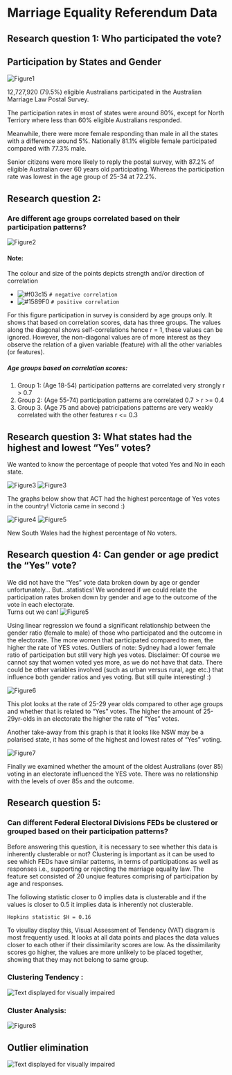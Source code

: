 # Marriage Equality Referendum Data


## Research question 1: Who participated the vote?

## Participation by States and Gender
![Figure1](/Participation_by_states_and_gender.png)


12,727,920 (79.5%) eligible Australians participated in the Australian Marriage Law Postal Survey.  

The participation rates in most of states were around 80%, except for North Terriory where less than 60% eligible Australians responded. 

Meanwhile, there were more female responding than male in all the states with a difference around 5%. Nationally 81.1% eligible female participated compared with 77.3% male. 

Senior citizens were more likely to reply the postal survey, with 87.2% of eligible Australian over 60 years old participating. Whereas the participation rate was lowest in the age group of 25-34 at 72.2%.


## Research question 2: 
### Are different age groups correlated based on their participation patterns?
![Figure2](figure/Age_correlations.png)

#### Note:
The colour and size of the points depicts strength and/or direction of correlation
- ![#f03c15](https://placehold.it/15/f03c15/000000?text=+) `# negative correlation`
- ![#1589F0](https://placehold.it/15/1589F0/000000?text=+) `# positive correlation`

For this figure participation in survey is considerd by age groups only. It shows that based on correlation scores, data has three groups. The values along the diagonal shows self-correlations hence r = 1, these values can be ignored. However, the non-diagonal values are of more interest as they observe the relation of a given variable (feature) with all the other variables (or features).

##### Age groups based on correlation scores:
  1. Group 1: 
    (Age 18-54) participation patterns are correlated very strongly r > 0.7
  2. Group 2: 
    (Age 55-74) participation patterns are correlated 0.7 > r >= 0.4
  3. Group 3.
    (Age 75 and above) patricipations patterns are very weakly correlated with the other features r <= 0.3


## Research question 3: What states had the highest and lowest “Yes” votes?


We wanted to know the percentage of people that voted Yes and No in each state.

![Figure3](figure/Yes_per_state.png) 
![Figure3](figure/Yes_ResBas.jpeg) 

The graphs below show that ACT had the highest percentage of Yes votes in the country!
Victoria came in second :)

![Figure4](figure/No_per_state.png) 
![Figure5](figure/No_ResBas.jpeg)


New South Wales had the highest percentage of No voters.




## Research question 4: Can gender or age predict the “Yes” vote?

We did not have the “Yes” vote data broken down by age or gender unfortunately...
But...statistics!
We wondered if we could relate the participation rates broken down by gender and age to the outcome of the vote in each electorate.  
Turns out we can! 
![Figure5](figure/gender_yes.png)


Using linear regression we found a significant relationship between the gender ratio (female to male) of those who participated and the outcome in the electorate. The more women that participated compared to men, the higher the rate of YES votes.
Outliers of note: Sydney had a lower female ratio of participation but still very high yes votes.
Disclaimer: Of course we cannot say that women voted yes more, as we do not have that data.  There could be other variables involved (such as urban versus rural, age etc.) that influence both gender ratios and yes voting.
But still quite interesting! :)

![Figure6](figure/20s_Yes.png)

This plot looks at the rate of 25-29 year olds compared to other age groups and whether that is related to “Yes” votes.
The higher the amount of 25-29yr-olds in an electorate the higher the rate of “Yes” votes.

Another take-away from this graph is that it looks like NSW may be a polarised state, it has some of the highest and lowest rates of “Yes” voting.

![Figure7](figure/oldies_yes.png)

Finally we examined whether the amount of the oldest Australians (over 85) voting in an electorate influenced the YES vote.
There was no relationship with the levels of over 85s and the outcome.


## Research question 5: 
### Can different Federal Electoral Divisions FEDs be clustered or grouped based on their participation patterns? 

Before answering this question, it is necessary to see whether this data is inherently clusterable or not? Clustering is important as it can be used to see which FEDs have similar patterns, in terms of participations as well as responses i.e., supporting or rejecting the marriage equality law. The feature set consisted of 20 unqiue features comprising of participation by age and responses.

The following statistic closer to 0 implies data is clusterable and if the values is closer to 0.5 it implies data is inherently not clusterable.

```
Hopkins statistic $H = 0.16
```
To visullay display this, Visual Assessment of Tendency (VAT) diagram is most frequently used. It looks at all data points and places the data values closer to each other if their dissimilarity scores are low. As the dissimilarity scores go higher, the values are more unlikely to be placed together, showing that they may not belong to same group. 

### Clustering Tendency :
![Text displayed for visually impaired](figure/visual_assessment_of_clustering_tendency1.png)

### Cluster Analysis: 
![Figure8](figure/FED_clustering_analysis.png)

## Outlier elimination
![Text displayed for visually impaired](figure/outlier_elimination.png)
